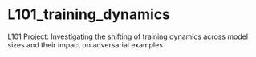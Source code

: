 # L101_training_dynamics
L101 Project: Investigating the shifting of training dynamics across model sizes and their impact on adversarial examples
